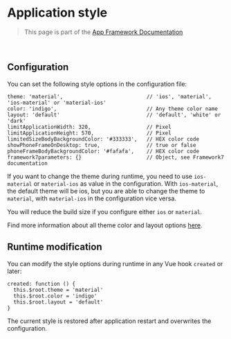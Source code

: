 # Application style

> This page is part of the [App Framework Documentation](../DOCUMENTATION.md)

<br />

## Configuration

You can set the following style options in the configuration file:

```
theme: 'material',                           // 'ios', 'material', 'ios-material' or 'material-ios'
color: 'indigo',                             // Any theme color name
layout: 'default'                            // 'default', 'white' or 'dark'
limitApplicationWidth: 320,                  // Pixel
limitApplicationHeight: 570,                 // Pixel
limitedSizeBodyBackgroundColor: '#333333',   // HEX color code
showPhoneFrameOnDesktop: true,               // true or false
phoneFrameBodyBackgroundColor: '#fafafa',    // HEX color code
framework7parameters: {}                     // Object, see Framework7 documentation
```

If you want to change the theme during runtime, you need to use `ios-material` or `material-ios` as value in the configuration. With `ios-material`, the default theme will be ios, but you are able to change the theme to `material`, with `material-ios` in the configuration vice versa.

You will reduce the build size if you configure either `ios` or `material`.

Find more information about all theme color and layout options [here](http://framework7.io/docs/color-themes.html).

## Runtime modification

You can modify the style options during runtime in any Vue hook `created` or later:

```
created: function () {
  this.$root.theme = 'material'
  this.$root.color = 'indigo'
  this.$root.layout = 'default'
}
```
The current style is restored after application restart and overwrites the configuration.
